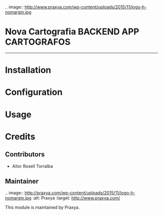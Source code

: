 .. image:: http://www.praxya.com/wp-content/uploads/2015/11/logo-h-nomargin.jpg

Nova Cartografia BACKEND APP CARTOGRAFOS
====================================================================

-------------------------------------------------

Installation
============


Configuration
=============


Usage
=======

Credits
=======

Contributors
------------

* Aitor Rosell Torralba

Maintainer
----------

.. image:: http://praxya.com/wp-content/uploads/2015/11/logo-h-nomargin.jpg
    :alt: Praxya
    :target: http://www.praxya.com/

This module is maintained by Praxya.
